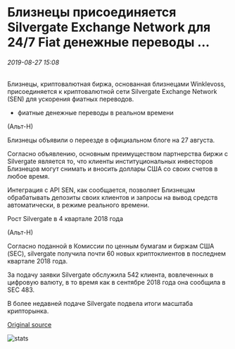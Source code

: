 # Близнецы присоединяется Silvergate Exchange Network для 24/7 Fiat денежные переводы ...

###### 2019-08-27 15:08

Близнецы, криптовалютная биржа, основанная близнецами Winklevoss, присоединяется к криптовалютной сети Silvergate Exchange Network (SEN) для ускорения фиатных переводов.

- фиатные денежные переводы в реальном времени

(Альт-Н)

Близнецы объявили о переезде в официальном блоге на 27 августа.

Согласно объявлению, основным преимуществом партнерства биржи с Silvergate является то, что клиенты институциональных инвесторов Близнецов могут снимать и вносить доллары США со своих счетов в любое время.

Интеграция с API SEN, как сообщается, позволяет Близнецам обрабатывать депозиты своих клиентов и запросы на вывод средств автоматически, в режиме реального времени.

Рост Silvergate в 4 квартале 2018 года

(Альт-Н)

Согласно поданной в Комиссии по ценным бумагам и биржам США (SEC), silvergate получила почти 60 новых криптоклиентов в последнем квартале 2018 года.

За подачу заявки Silvergate обслужила 542 клиента, вовлеченных в цифровую валюту, в то время как в сентябре 2018 года она сообщила в SEC 483.

В более недавней подаче Silvergate подвела итоги масштаба крипторынка.

[Original source](https://cointelegraph.com/news/gemini-joins-silvergate-exchange-network-for-24-7-fiat-money-transfers)

![stats](https://c.statcounter.com/11760860/0/a89fa40b/1/ "stats")